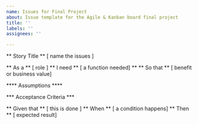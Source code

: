 ```yaml
---
name: Issues for Final Project
about: Issue template for the Agile & Kanban board final project
title: ''
labels: ''
assignees: ''

---
```


** Story Title **   [ name the issues ]

** As a ** [ role ]
** I need ** [ a function needed] **
** So that ** [ benefit or business value] 

**** Assumptions ****


*** Acceptance Criteria ***

** Given that ** [ this is done ]
** When ** [ a condition happens]
** Then ** [ expected result]
